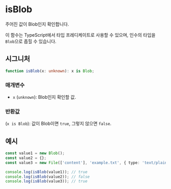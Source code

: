 # isBlob

주어진 값이 Blob인지 확인합니다.

이 함수는 TypeScript에서 타입 프레디케이트로 사용할 수 있으며, 인수의 타입을 `Blob`으로 좁힐 수 있습니다.

## 시그니처

```typescript
function isBlob(x: unknown): x is Blob;
```

### 매개변수

- `x` (`unknown`): Blob인지 확인할 값.

### 반환값

(`x is Blob`): 값이 Blob이면 `true`, 그렇지 않으면 `false`.

## 예시

```typescript
const value1 = new Blob();
const value2 = {};
const value3 = new File(['content'], 'example.txt', { type: 'text/plain' });

console.log(isBlob(value1)); // true
console.log(isBlob(value2)); // false
console.log(isBlob(value3)); // true
```
